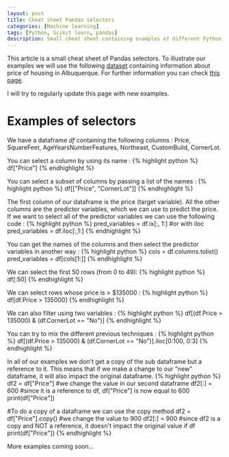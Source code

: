```yaml
---
layout: post
title: Cheat sheet Pandas selectors
categories: [Machine learning]
tags: [Python, Scikit learn, pandas]
description: Small cheat sheet containing examples of different Python Pandas selectors.
---
```


This article is a small cheat sheet of Pandas selectors. To illustrate our examples we will use the following <a href="/assets/data/albuquerque.csv">dataset</a> containing information about price of housing in Albuquerque. For further information you can check <a href="http://www.pmean.com/00files/housing.htm">this page</a>.

I will try to regularly update this page with new examples.

<h1>Examples of selectors</h1>
We have a dataframe <em>df</em> containing the following columns : Price, SquareFeet, AgeYearsNumberFeatures, Northeast, CustomBuild, CornerLot.

You can select a column by using its name :
{% highlight python %}
df["Price"]
{% endhighlight %}

You can select a subset of columns by passing a list of the names :
{% highlight python %}
df[["Price", "CornerLot"]]
{% endhighlight %}

The first column of our dataframe is the price (target variable). All the other columns are the predictor variables, which we can use to predict the price. If we want to select all of the predictor variables we can use the following code : 
{% highlight python %}
pred_variables = df.ix[:, 1:]
#or with iloc
pred_variables = df.iloc[:,1:]
{% endhighlight %}

You can get the names of the columns and then select the predictor variables in another way :
{% highlight python %}
cols = df.columns.tolist()
pred_variables = df[cols[1:]]
{% endhighlight %}

We can select the first 50 rows (from 0 to 49):
{% highlight python %}
df[:50]
{% endhighlight %}

We can select rows whose price is > $135000 :
{% highlight python %}
df[df.Price > 135000]
{% endhighlight %}

We can also filter using two variables :
{% highlight python %}
df[(df.Price > 135000) & (df.CornerLot == "No")]
{% endhighlight %}

You can try to mix the different previous techniques :
{% highlight python %}
df[(df.Price > 135000) & (df.CornerLot == "No")].iloc[0:100, 0:3]
{% endhighlight %}

In all of our examples we don't get a copy of the sub dataframe but a reference to it. This means that if we make a change to our "new" dataframe, it will also impact the original dataframe.
{% highlight python %}
df2 = df["Price"]
#we change the value in our second dataframe
df2[:] = 600
#since it is a reference to df, df["Price"] is now equal to 600
print(df["Price"])

#To do a copy of a dataframe we can use the copy method
df2 = df["Price"].copy()
#we change the value to 900
df2[:] = 900
#since df2 is a copy and NOT a reference, it doesn't impact the original value if df
print(df["Price"])
{% endhighlight %}

More examples coming soon...

